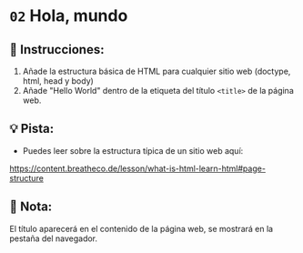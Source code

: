 # `02` Hola, mundo

## 📝 Instrucciones:

1. Añade la estructura básica de HTML para cualquier sitio web (doctype, html, head y body)
2. Añade "Hello World" dentro de la etiqueta del título `<title>` de la página web.

## 💡 Pista:

+ Puedes leer sobre la estructura típica de un sitio web aquí:

https://content.breatheco.de/lesson/what-is-html-learn-html#page-structure


## 📎 Nota:

El título aparecerá en el contenido de la página web, se mostrará en la pestaña del navegador.
